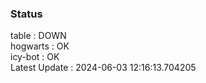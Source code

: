 ### Status


table : DOWN  
hogwarts : OK  
icy-bot : OK  
Latest Update : 2024-06-03 12:16:13.704205
